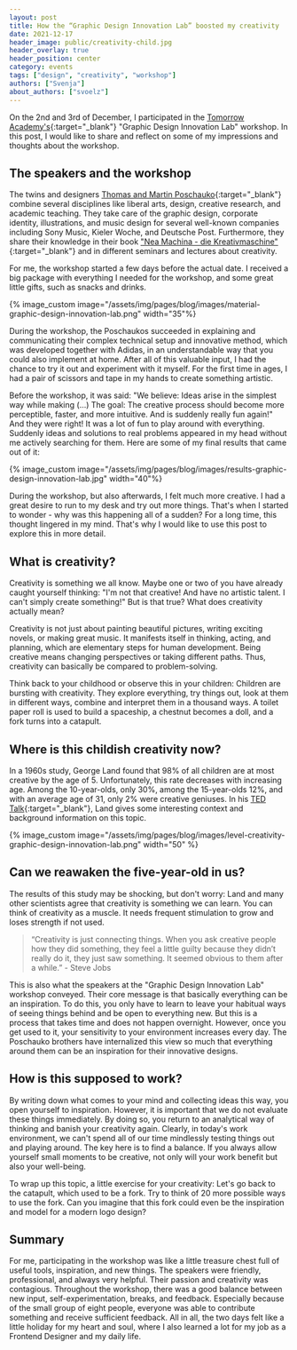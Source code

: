 ```yaml
---
layout: post
title: How the “Graphic Design Innovation Lab” boosted my creativity
date: 2021-12-17
header_image: public/creativity-child.jpg
header_overlay: true
header_position: center
category: events
tags: ["design", "creativity", "workshop"]
authors: ["Svenja"]
about_authors: ["svoelz"]
---
```


On the 2nd and 3rd of December, I participated in the [Tomorrow Academy's](https://tomorrowacademy.org/){:target="_blank"} "Graphic Design Innovation Lab" workshop.
In this post, I would like to share and reflect on some of my impressions and thoughts about the workshop.

## The speakers and the workshop

The twins and designers [Thomas and Martin Poschauko](https://www.poschauko.de/){:target="_blank"} combine several disciplines like liberal arts, design, creative research, and academic teaching.
They take care of the graphic design, corporate identity, illustrations, and music design for several well-known companies including Sony Music, Kieler Woche, and Deutsche Post.
Furthermore, they share their knowledge in their book ["Nea Machina - die Kreativmaschine"](https://www.poschauko.de/neamachina/){:target="_blank"} and in different seminars and lectures about creativity.

For me, the workshop started a few days before the actual date.
I received a big package with everything I needed for the workshop, and some great little gifts, such as snacks and drinks.

{% image_custom image="/assets/img/pages/blog/images/material-graphic-design-innovation-lab.png" width="35"%}

During the workshop, the Poschaukos succeeded in explaining and communicating their complex technical setup and innovative method, which was developed together with Adidas, in an understandable way that you could also implement at home.
After all of this valuable input, I had the chance to try it out and experiment with it myself.
For the first time in ages, I had a pair of scissors and tape in my hands to create something artistic. 

Before the workshop, it was said: "We believe: Ideas arise in the simplest way while making (...)
The goal: The creative process should become more perceptible, faster, and more intuitive.
And is suddenly really fun again!"
And they were right!
It was a lot of fun to play around with everything.
Suddenly ideas and solutions to real problems appeared in my head without me actively searching for them.
Here are some of my final results that came out of it:

{% image_custom image="/assets/img/pages/blog/images/results-graphic-design-innovation-lab.jpg" width="40"%}

During the workshop, but also afterwards, I felt much more creative.
I had a great desire to run to my desk and try out more things.
That's when I started to wonder - why was this happening all of a sudden?
For a long time, this thought lingered in my mind.
That's why I would like to use this post to explore this in more detail.

## What is creativity?

Creativity is something we all know.
Maybe one or two of you have already caught yourself thinking: "I'm not that creative! And have no artistic talent. I can't simply create something!"
But is that true?
What does creativity actually mean?

Creativity is not just about painting beautiful pictures, writing exciting novels, or making great music.
It manifests itself in thinking, acting, and planning, which are elementary steps for human development.
Being creative means changing perspectives or taking different paths.
Thus, creativity can basically be compared to problem-solving.

Think back to your childhood or observe this in your children:
Children are bursting with creativity.
They explore everything, try things out, look at them in different ways, combine and interpret them in a thousand ways.
A toilet paper roll is used to build a spaceship, a chestnut becomes a doll, and a fork turns into a catapult.

## Where is this childish creativity now?

In a 1960s study, George Land found that 98% of all children are at most creative by the age of 5.
Unfortunately, this rate decreases with increasing age.
Among the 10-year-olds, only 30%, among the 15-year-olds 12%, and with an average age of 31, only 2% were creative geniuses.
In his [TED Talk](https://www.youtube.com/watch?v=ZfKMq-rYtnc&ab_channel=TEDxTalks){:target="_blank"}, Land gives some interesting context and background information on this topic.

{% image_custom image="/assets/img/pages/blog/images/level-creativity-graphic-design-innovation-lab.png" width="50" %}

## Can we reawaken the five-year-old in us?

The results of this study may be shocking, but don't worry: Land and many other scientists agree that creativity is something we can learn.
You can think of creativity as a muscle.
It needs frequent stimulation to grow and loses strength if not used.

> “Creativity is just connecting things.
> When you ask creative people how they did something, they feel a little guilty because they didn’t really do it, they just saw something.
>It seemed obvious to them after a while.” - Steve Jobs

This is also what the speakers at the "Graphic Design Innovation Lab" workshop conveyed.
Their core message is that basically everything can be an inspiration.
To do this, you only have to learn to leave your habitual ways of seeing things behind and be open to everything new.
But this is a process that takes time and does not happen overnight.
However, once you get used to it, your sensitivity to your environment increases every day.
The Poschauko brothers have internalized this view so much that everything around them can be an inspiration for their innovative designs.

## How is this supposed to work?

By writing down what comes to your mind and collecting ideas this way, you open yourself to inspiration.
However, it is important that we do not evaluate these things immediately.
By doing so, you return to an analytical way of thinking and banish your creativity again.
Clearly, in today's work environment, we can't spend all of our time mindlessly testing things out and playing around.
The key here is to find a balance.
If you always allow yourself small moments to be creative, not only will your work benefit but also your well-being.

To wrap up this topic, a little exercise for your creativity:
Let's go back to the catapult, which used to be a fork.
Try to think of 20 more possible ways to use the fork.
Can you imagine that this fork could even be the inspiration and model for a modern logo design?

## Summary

For me, participating in the workshop was like a little treasure chest full of useful tools, inspiration, and new things.
The speakers were friendly, professional, and always very helpful.
Their passion and creativity was contagious.
Throughout the workshop, there was a good balance between new input, self-experimentation, breaks, and feedback.
Especially because of the small group of eight people, everyone was able to contribute something and receive sufficient feedback.
All in all, the two days felt like a little holiday for my heart and soul, where I also learned a lot for my job as a Frontend Designer and my daily life.